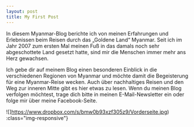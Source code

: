 ```yaml
---
layout: post
title: My First Post
---
```

In diesem Myanmar-Blog berichte ich von meinen Erfahrungen und Erlebnissen beim Reisen durch das „Goldene Land“ Myanmar. Seit ich im Jahr 2007 zum ersten Mal meinen Fuß in das damals noch sehr abgeschottete Land gesetzt hatte, sind mir die Menschen immer mehr ans Herz gewachsen.

Ich gebe dir auf meinem Blog einen besonderen Einblick in die verschiedenen Regionen von Myanmar und möchte damit die Begeisterung für eine Myanmar-Reise wecken. Auch über nachhaltiges Reisen und den Weg zur inneren Mitte gibt es hier etwas zu lesen. Wenn du meinen Blog verfolgen möchtest, trage dich bitte in meinen E-Mail-Newsletter ein oder folge mir über meine Facebook-Seite.


![]https://www.dropbox.com/s/bmw0b93xzf305z9/Vorderseite.jpg)
:class="img-responsive"}
<!--stackedit_data:
eyJoaXN0b3J5IjpbODk5OTE4MDY2LC0xMjEwMDEzNzUsMTcxNT
M4MTMyN119
-->